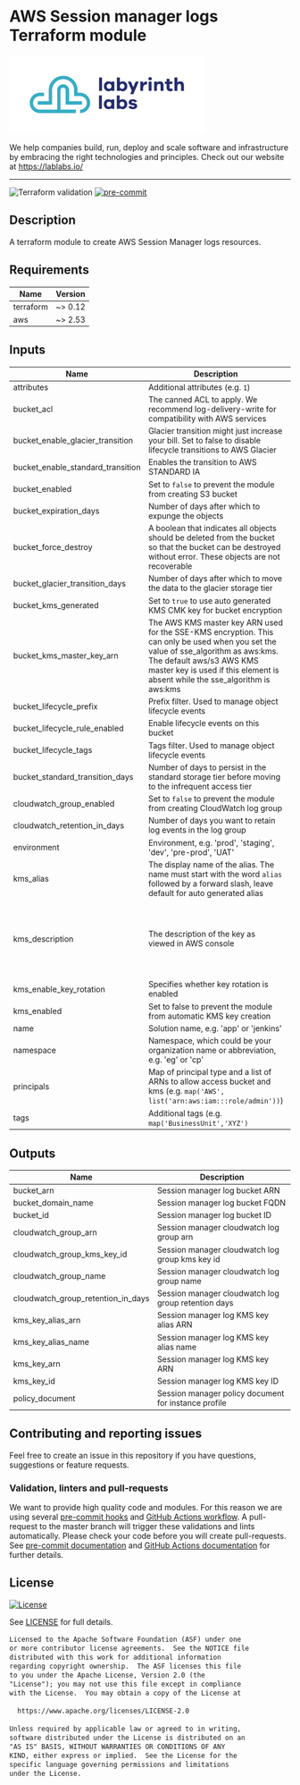 # AWS Session manager logs Terraform module

[![Labyrinth Labs logo](ll-logo.png)](https://www.lablabs.io)

We help companies build, run, deploy and scale software and infrastructure by embracing the right technologies and principles. Check out our website at https://lablabs.io/

---

![Terraform validation](https://github.com/lablabs/terraform-aws-session-manager-logs/workflows/Terraform%20validation/badge.svg?branch=master)
[![pre-commit](https://img.shields.io/badge/pre--commit-enabled-success?logo=pre-commit&logoColor=white)](https://github.com/pre-commit/pre-commit)

## Description

A terraform module to create AWS Session Manager logs resources.

<!-- BEGINNING OF PRE-COMMIT-TERRAFORM DOCS HOOK -->
## Requirements

| Name | Version |
|------|---------|
| terraform | ~> 0.12 |
| aws | ~> 2.53 |

## Inputs

| Name | Description | Type | Default | Required |
|------|-------------|------|---------|:--------:|
| attributes | Additional attributes (e.g. `1`) | `list(string)` | `[]` | no |
| bucket\_acl | The canned ACL to apply. We recommend log-delivery-write for compatibility with AWS services | `string` | `"log-delivery-write"` | no |
| bucket\_enable\_glacier\_transition | Glacier transition might just increase your bill. Set to false to disable lifecycle transitions to AWS Glacier | `bool` | `false` | no |
| bucket\_enable\_standard\_transition | Enables the transition to AWS STANDARD IA | `bool` | `false` | no |
| bucket\_enabled | Set to `false` to prevent the module from creating S3 bucket | `bool` | `false` | no |
| bucket\_expiration\_days | Number of days after which to expunge the objects | `number` | `90` | no |
| bucket\_force\_destroy | A boolean that indicates all objects should be deleted from the bucket so that the bucket can be destroyed without error. These objects are not recoverable | `bool` | `false` | no |
| bucket\_glacier\_transition\_days | Number of days after which to move the data to the glacier storage tier | `number` | `60` | no |
| bucket\_kms\_generated | Set to `true` to use auto generated KMS CMK key for bucket encryption | `bool` | `false` | no |
| bucket\_kms\_master\_key\_arn | The AWS KMS master key ARN used for the SSE-KMS encryption. This can only be used when you set the value of sse\_algorithm as aws:kms. The default aws/s3 AWS KMS master key is used if this element is absent while the sse\_algorithm is aws:kms | `string` | `""` | no |
| bucket\_lifecycle\_prefix | Prefix filter. Used to manage object lifecycle events | `string` | `""` | no |
| bucket\_lifecycle\_rule\_enabled | Enable lifecycle events on this bucket | `bool` | `false` | no |
| bucket\_lifecycle\_tags | Tags filter. Used to manage object lifecycle events | `map(string)` | `{}` | no |
| bucket\_standard\_transition\_days | Number of days to persist in the standard storage tier before moving to the infrequent access tier | `number` | `30` | no |
| cloudwatch\_group\_enabled | Set to `false` to prevent the module from creating CloudWatch log group | `bool` | `false` | no |
| cloudwatch\_retention\_in\_days | Number of days you want to retain log events in the log group | `number` | `30` | no |
| environment | Environment, e.g. 'prod', 'staging', 'dev', 'pre-prod', 'UAT' | `string` | `""` | no |
| kms\_alias | The display name of the alias. The name must start with the word `alias` followed by a forward slash, leave default for auto generated alias | `string` | `""` | no |
| kms\_description | The description of the key as viewed in AWS console | `string` | `"KMS key to encrypt the logs delivered by SSM session manager"` | no |
| kms\_enable\_key\_rotation | Specifies whether key rotation is enabled | `bool` | `false` | no |
| kms\_enabled | Set to false to prevent the module from automatic KMS key creation | `bool` | `false` | no |
| name | Solution name, e.g. 'app' or 'jenkins' | `string` | `""` | no |
| namespace | Namespace, which could be your organization name or abbreviation, e.g. 'eg' or 'cp' | `string` | `""` | no |
| principals | Map of principal type and a list of ARNs to allow access bucket and kms (e.g. `map('AWS', list('arn:aws:iam:::role/admin'))`) | `map(any)` | `{}` | no |
| tags | Additional tags (e.g. `map('BusinessUnit','XYZ')` | `map(string)` | `{}` | no |

## Outputs

| Name | Description |
|------|-------------|
| bucket\_arn | Session manager log bucket ARN |
| bucket\_domain\_name | Session manager log bucket FQDN |
| bucket\_id | Session manager log bucket ID |
| cloudwatch\_group\_arn | Session manager cloudwatch log group arn |
| cloudwatch\_group\_kms\_key\_id | Session manager cloudwatch log group kms key id |
| cloudwatch\_group\_name | Session manager cloudwatch log group name |
| cloudwatch\_group\_retention\_in\_days | Session manager cloudwatch log group retention days |
| kms\_key\_alias\_arn | Session manager log KMS key alias ARN |
| kms\_key\_alias\_name | Session manager log KMS key alias name |
| kms\_key\_arn | Session manager log KMS key ARN |
| kms\_key\_id | Session manager log KMS key ID |
| policy\_document | Session manager policy document for instance profile |

<!-- END OF PRE-COMMIT-TERRAFORM DOCS HOOK -->

## Contributing and reporting issues

Feel free to create an issue in this repository if you have questions, suggestions or feature requests.

### Validation, linters and pull-requests

We want to provide high quality code and modules. For this reason we are using
several [pre-commit hooks](.pre-commit-config.yaml) and
[GitHub Actions workflow](.github/workflows/main.yml). A pull-request to the
master branch will trigger these validations and lints automatically. Please
check your code before you will create pull-requests. See
[pre-commit documentation](https://pre-commit.com/) and
[GitHub Actions documentation](https://docs.github.com/en/actions) for further
details.


## License

[![License](https://img.shields.io/badge/License-Apache%202.0-blue.svg)](https://opensource.org/licenses/Apache-2.0)

See [LICENSE](LICENSE) for full details.

    Licensed to the Apache Software Foundation (ASF) under one
    or more contributor license agreements.  See the NOTICE file
    distributed with this work for additional information
    regarding copyright ownership.  The ASF licenses this file
    to you under the Apache License, Version 2.0 (the
    "License"); you may not use this file except in compliance
    with the License.  You may obtain a copy of the License at

      https://www.apache.org/licenses/LICENSE-2.0

    Unless required by applicable law or agreed to in writing,
    software distributed under the License is distributed on an
    "AS IS" BASIS, WITHOUT WARRANTIES OR CONDITIONS OF ANY
    KIND, either express or implied.  See the License for the
    specific language governing permissions and limitations
    under the License.
